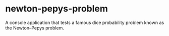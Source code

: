 # newton-pepys-problem
A console application that tests a famous dice probability problem known as the Newton–Pepys problem.
